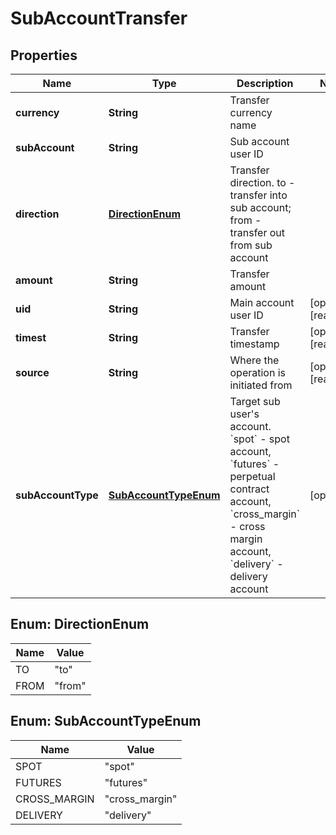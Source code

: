 
# SubAccountTransfer

## Properties

Name | Type | Description | Notes
------------ | ------------- | ------------- | -------------
**currency** | **String** | Transfer currency name | 
**subAccount** | **String** | Sub account user ID | 
**direction** | [**DirectionEnum**](#DirectionEnum) | Transfer direction. to - transfer into sub account; from - transfer out from sub account | 
**amount** | **String** | Transfer amount | 
**uid** | **String** | Main account user ID |  [optional] [readonly]
**timest** | **String** | Transfer timestamp |  [optional] [readonly]
**source** | **String** | Where the operation is initiated from |  [optional] [readonly]
**subAccountType** | [**SubAccountTypeEnum**](#SubAccountTypeEnum) | Target sub user&#39;s account. &#x60;spot&#x60; - spot account, &#x60;futures&#x60; - perpetual contract account, &#x60;cross_margin&#x60; - cross margin account, &#x60;delivery&#x60; - delivery account |  [optional]

## Enum: DirectionEnum

Name | Value
---- | -----
TO | &quot;to&quot;
FROM | &quot;from&quot;

## Enum: SubAccountTypeEnum

Name | Value
---- | -----
SPOT | &quot;spot&quot;
FUTURES | &quot;futures&quot;
CROSS_MARGIN | &quot;cross_margin&quot;
DELIVERY | &quot;delivery&quot;

